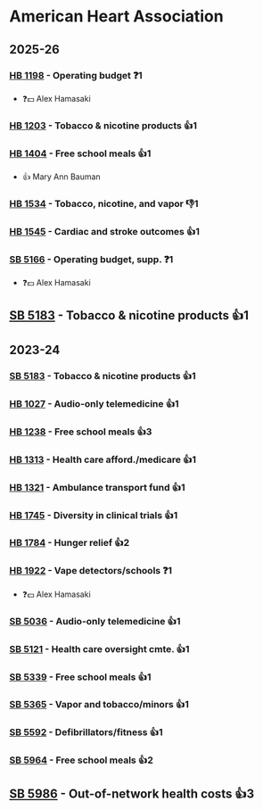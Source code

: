# American Heart Association
## 2025-26

### [HB 1198](/bill/2025-26/hb/1198/) - Operating budget   ❓1
* ❓💵 Alex Hamasaki

### [HB 1203](/bill/2025-26/hb/1203/) - Tobacco & nicotine products 👍1  

### [HB 1404](/bill/2025-26/hb/1404/) - Free school meals 👍1  
* 👍 Mary Ann Bauman

### [HB 1534](/bill/2025-26/hb/1534/) - Tobacco, nicotine, and vapor  👎1 

### [HB 1545](/bill/2025-26/hb/1545/) - Cardiac and stroke outcomes 👍1  

### [SB 5166](/bill/2025-26/sb/5166/) - Operating budget, supp.   ❓1
* ❓💵 Alex Hamasaki

## [SB 5183](/bill/2025-26/sb/5183/) - Tobacco & nicotine products 👍1  

## 2023-24

### [SB 5183](/bill/2023-24/sb/5183/) - Tobacco & nicotine products 👍1  

### [HB 1027](/bill/2023-24/hb/1027/) - Audio-only telemedicine 👍1  

### [HB 1238](/bill/2023-24/hb/1238/) - Free school meals 👍3  

### [HB 1313](/bill/2023-24/hb/1313/) - Health care afford./medicare 👍1  

### [HB 1321](/bill/2023-24/hb/1321/) - Ambulance transport fund 👍1  

### [HB 1745](/bill/2023-24/hb/1745/) - Diversity in clinical trials 👍1  

### [HB 1784](/bill/2023-24/hb/1784/) - Hunger relief 👍2  

### [HB 1922](/bill/2023-24/hb/1922/) - Vape detectors/schools   ❓1
* ❓💵 Alex Hamasaki

### [SB 5036](/bill/2023-24/sb/5036/) - Audio-only telemedicine 👍1  

### [SB 5121](/bill/2023-24/sb/5121/) - Health care oversight cmte. 👍1  

### [SB 5339](/bill/2023-24/sb/5339/) - Free school meals 👍1  

### [SB 5365](/bill/2023-24/sb/5365/) - Vapor and tobacco/minors 👍1  

### [SB 5592](/bill/2023-24/sb/5592/) - Defibrillators/fitness 👍1  

### [SB 5964](/bill/2023-24/sb/5964/) - Free school meals 👍2  

## [SB 5986](/bill/2023-24/sb/5986/) - Out-of-network health costs 👍3  
